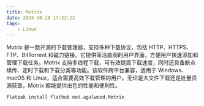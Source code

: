 ```yaml
---
title: Motrix
date: 2024-10-20 17:22:22
tags:
	- Linux
---
```



Motrix 是一款开源的下载管理器，支持多种下载协议，包括 HTTP、HTTPS、FTP、BitTorrent 和磁力链接。它提供简洁直观的用户界面，方便用户快速添加和管理下载任务。Motrix 支持多线程下载，可有效提高下载速度，同时还具备断点续传、定时下载和下载分类等功能。该软件跨平台兼容，适用于 Windows、macOS 和 Linux，适合需要高效下载管理的用户。无论是大文件下载还是批量资源获取，Motrix 都能提供出色的性能和便利性。

<!-- more -->

```bash
flatpak install flathub net.agalwood.Motrix
```